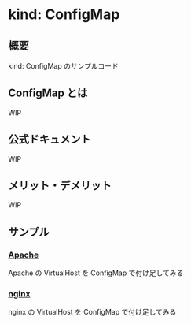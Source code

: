 # kind: ConfigMap

## 概要

kind: ConfigMap のサンプルコード

## ConfigMap とは

WIP

## 公式ドキュメント

WIP

## メリット・デメリット

WIP

## サンプル

### [Apache](./apache/README.md)

Apache の VirtualHost を ConfigMap で付け足してみる

### [nginx](./nginx/README.md)

nginx の VirtualHost を ConfigMap で付け足してみる

